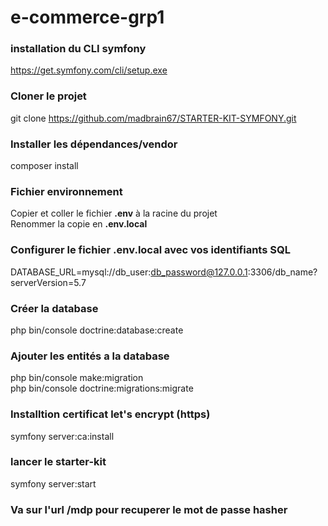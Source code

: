 # e-commerce-grp1

### installation du CLI symfony 
https://get.symfony.com/cli/setup.exe

### Cloner le projet   
git clone https://github.com/madbrain67/STARTER-KIT-SYMFONY.git  
  
### Installer les dépendances/vendor    
composer install  
  
### Fichier environnement  
Copier et coller le fichier __.env__ à la racine du projet  
Renommer la copie en __.env.local__  
  
### Configurer le fichier .env.local avec vos identifiants SQL  
DATABASE_URL=mysql://db_user:db_password@127.0.0.1:3306/db_name?serverVersion=5.7  
  
### Créer la database   
php bin/console doctrine:database:create   
  
### Ajouter les entités a la database    
php bin/console make:migration  
php bin/console doctrine:migrations:migrate  
  
### Installtion certificat let's encrypt (https)
symfony server:ca:install

### lancer le starter-kit  
symfony server:start  

### Va sur l'url /mdp pour recuperer le mot de passe hasher    
 
